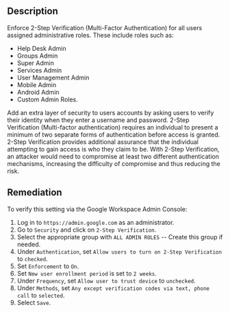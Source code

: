 ## Description

Enforce 2-Step Verification (Multi-Factor Authentication) for all users assigned administrative roles. These include roles such as:

- Help Desk Admin
- Groups Admin
- Super Admin
- Services Admin
- User Management Admin
- Mobile Admin
- Android Admin
- Custom Admin Roles.

Add an extra layer of security to users accounts by asking users to verify their identity when they enter a username and password. 2-Step Verification (Multi-factor authentication) requires an individual to present a minimum of two separate forms of authentication before access is granted. 2-Step Verification provides additional assurance that the individual attempting to gain access is who they claim to be. With 2-Step Verification, an attacker would need to compromise at least two different authentication mechanisms, increasing the difficulty of compromise and thus reducing the risk.

## Remediation

To verify this setting via the Google Workspace Admin Console:

1. Log in to `https://admin.google.com` as an administrator.
2. Go to `Security` and click on `2-Step Verification`.
3. Select the appropriate group with `ALL ADMIN ROLES` -- Create this group if needed.
4. Under `Authentication`, set `Allow users to turn on 2-Step Verification` to `checked`.
5. Set `Enforcement` to `On`.
6. Set `New user enrollment period` is set to `2 weeks`.
7. Under `Frequency`, set `Allow user to trust device` to `unchecked`.
8. Under `Methods`, set `Any except verification codes via text, phone call` to `selected`.
9. Select `Save`.
